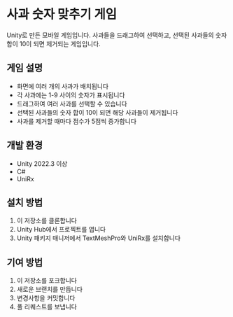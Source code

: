 # 사과 숫자 맞추기 게임

Unity로 만든 모바일 게임입니다. 사과들을 드래그하여 선택하고, 선택된 사과들의 숫자 합이 10이 되면 제거되는 게임입니다.

## 게임 설명
- 화면에 여러 개의 사과가 배치됩니다
- 각 사과에는 1-9 사이의 숫자가 표시됩니다
- 드래그하여 여러 사과를 선택할 수 있습니다
- 선택된 사과들의 숫자 합이 10이 되면 해당 사과들이 제거됩니다
- 사과를 제거할 때마다 점수가 5점씩 증가합니다

## 개발 환경
- Unity 2022.3 이상
- C#
- UniRx

## 설치 방법
1. 이 저장소를 클론합니다
2. Unity Hub에서 프로젝트를 엽니다
3. Unity 패키지 매니저에서 TextMeshPro와 UniRx를 설치합니다

## 기여 방법
1. 이 저장소를 포크합니다
2. 새로운 브랜치를 만듭니다
3. 변경사항을 커밋합니다
4. 풀 리퀘스트를 보냅니다 